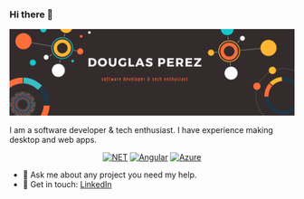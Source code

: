 ### Hi there 👋

![Profile Banner](https://raw.githubusercontent.com/Doug9507/Doug9507/master/Profile-Banner.png)

I am a software developer & tech enthusiast. I have experience making desktop and web apps.

<p align="center">
<a href="https://img.shields.io/badge/Backend-.NET-purple" target="_blank"><img src="https://img.shields.io/badge/Backend-.NET-purple" alt="NET"></a>
<a href="https://img.shields.io/badge/Frontend-Angular-red" target="_blank"><img src="https://img.shields.io/badge/Frontend-Angular-red" alt="Angular"></a>
<a href="https://img.shields.io/badge/Cloud-Azure-blue" target="_blank"><img src="https://img.shields.io/badge/Cloud-Azure-blue" alt="Azure"></a>
</p>

- 💬 Ask me about any project you need my help.
- 💬 Get in touch: <a href="https://www.linkedin.com/in/jaime-douglas-p-23aa29155/" target="_blank">LinkedIn</a>
